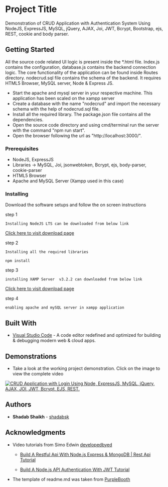 # Project Title
Demonstration of CRUD Application with Authentication System Using NodeJS, ExpressJS, MySQL, jQuery, AJAX, Joi, JWT, Bcrypt, Bootstrap, ejs, REST, cookie and body parser.

## Getting Started
All the source code related UI logic is present inside the \*.html file. Index.js contains the configuration, database.js contains the backend connection logic. The core functionality of the application can be found inside Routes directory. nodecrud.sql file contains the schema of the backend. It requires HTML5 Browser, MySQL server, Node & Express JS.
* Start the apache and mysql server in your respective machine. This application has been scaled on the xampp server
* Create a database with the name "nodecrud" and import the necessary schema with the help of nodecrud.sql file.
* Install all the required library. The package.json file contains all the dependencies.
* Open the source code directory and using cmd/terminal run the server with the command "npm run start".
* Open the browser following the url as "http://localhost:3000/".	


### Prerequisites

* NodeJS, ExpressJS
* Libraries -> MySQL, Joi, jsonwebtoken, Bcrypt, ejs, body-parser, cookie-parser
* HTML5 Browser
* Apache and MySQL Server (Xampp used in this case)


### Installing

Download the software setups and follow the on screen instructions

step 1

```
Installing NodeJS LTS can be downloaded from below link
```
[Click here to visit download page](https://nodejs.org/en/download/)

step 2

```
Installing all the required libraries
```
```
npm install
```

step 3

```
installing XAMP Server  v3.2.2 can downloaded from below link
```
[Click here to visit download page](https://sourceforge.net/projects/xampp/files/XAMPP%20Windows/5.6.21/)

step 4

```
enabling apache and mySQL server in xampp application
```

## Built With

* [Visual Studio Code](https://code.visualstudio.com/) - A code editor redefined and optimized for building & debugging modern web & cloud apps.


## Demonstrations

* Take a look at the working project demonstration. Click on the image to view the complete video


[![CRUD Application with Login Using Node, ExpressJS, MySQL, jQuery, AJAX, JOI, JWT, Bcrypt, EJS, REST.
](https://i.ytimg.com/vi/WSEdv2rRkOM/hqdefault.jpg)](https://youtu.be/WSEdv2rRkOM)


## Authors

* **Shadab Shaikh** - [shadabsk](https://github.com/shadabsk)

## Acknowledgments

* Video tutorials from Simo Edwin [developedbyed](https://github.com/developedbyed)

	* [Build A Restful Api With Node.js Express & MongoDB | Rest Api Tutorial](https://www.youtube.com/watch?v=vjf774RKrLc)

	* [Build A Node.js API Authentication With JWT Tutorial](https://www.youtube.com/watch?v=2jqok-WgelI)

* The template of readme.md was taken from [PurpleBooth](https://github.com/PurpleBooth)
